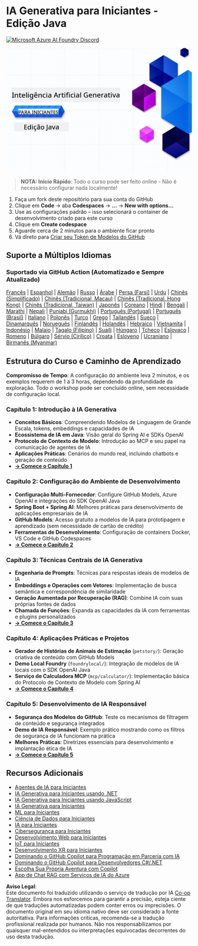 <!--
CO_OP_TRANSLATOR_METADATA:
{
  "original_hash": "0f080f1f2a635610b5f6eff5a58a9590",
  "translation_date": "2025-07-25T07:44:10+00:00",
  "source_file": "README.md",
  "language_code": "br"
}
-->
# IA Generativa para Iniciantes - Edição Java
[![Microsoft Azure AI Foundry Discord](https://dcbadge.limes.pink/api/server/ByRwuEEgH4)](https://discord.com/invite/ByRwuEEgH4)

![IA Generativa para Iniciantes - Edição Java](../../translated_images/beg-genai-series.61edc4a6b2cc54284fa2d70eda26dc0ca2669e26e49655b842ea799cd6e16d2a.br.png)

> **NOTA: Início Rápido**: Todo o curso pode ser feito online - Não é necessário configurar nada localmente!
1. Faça um fork deste repositório para sua conta do GitHub
2. Clique em **Code** → aba **Codespaces** → **...** → **New with options...**
3. Use as configurações padrão – isso selecionará o container de desenvolvimento criado para este curso
4. Clique em **Create codespace**
5. Aguarde cerca de 2 minutos para o ambiente ficar pronto
6. Vá direto para [Criar seu Token de Modelos do GitHub](./02-SetupDevEnvironment/README.md#step-2-create-a-github-personal-access-token)

## Suporte a Múltiplos Idiomas

### Suportado via GitHub Action (Automatizado e Sempre Atualizado)

[Francês](../fr/README.md) | [Espanhol](../es/README.md) | [Alemão](../de/README.md) | [Russo](../ru/README.md) | [Árabe](../ar/README.md) | [Persa (Farsi)](../fa/README.md) | [Urdu](../ur/README.md) | [Chinês (Simplificado)](../zh/README.md) | [Chinês (Tradicional, Macau)](../mo/README.md) | [Chinês (Tradicional, Hong Kong)](../hk/README.md) | [Chinês (Tradicional, Taiwan)](../tw/README.md) | [Japonês](../ja/README.md) | [Coreano](../ko/README.md) | [Hindi](../hi/README.md) | [Bengali](../bn/README.md) | [Marathi](../mr/README.md) | [Nepali](../ne/README.md) | [Punjabi (Gurmukhi)](../pa/README.md) | [Português (Portugal)](../pt/README.md) | [Português (Brasil)](./README.md) | [Italiano](../it/README.md) | [Polonês](../pl/README.md) | [Turco](../tr/README.md) | [Grego](../el/README.md) | [Tailandês](../th/README.md) | [Sueco](../sv/README.md) | [Dinamarquês](../da/README.md) | [Norueguês](../no/README.md) | [Finlandês](../fi/README.md) | [Holandês](../nl/README.md) | [Hebraico](../he/README.md) | [Vietnamita](../vi/README.md) | [Indonésio](../id/README.md) | [Malaio](../ms/README.md) | [Tagalo (Filipino)](../tl/README.md) | [Suaíli](../sw/README.md) | [Húngaro](../hu/README.md) | [Tcheco](../cs/README.md) | [Eslovaco](../sk/README.md) | [Romeno](../ro/README.md) | [Búlgaro](../bg/README.md) | [Sérvio (Cirílico)](../sr/README.md) | [Croata](../hr/README.md) | [Esloveno](../sl/README.md) | [Ucraniano](../uk/README.md) | [Birmanês (Myanmar)](../my/README.md)

## Estrutura do Curso e Caminho de Aprendizado

**Compromisso de Tempo**: A configuração do ambiente leva 2 minutos, e os exemplos requerem de 1 a 3 horas, dependendo da profundidade da exploração. Todo o workshop pode ser concluído online, sem necessidade de configuração local.

### **Capítulo 1: Introdução à IA Generativa**
- **Conceitos Básicos**: Compreendendo Modelos de Linguagem de Grande Escala, tokens, embeddings e capacidades de IA
- **Ecossistema de IA em Java**: Visão geral do Spring AI e SDKs OpenAI
- **Protocolo de Contexto de Modelo**: Introdução ao MCP e seu papel na comunicação de agentes de IA
- **Aplicações Práticas**: Cenários do mundo real, incluindo chatbots e geração de conteúdo
- **[→ Comece o Capítulo 1](./01-IntroToGenAI/README.md)**

### **Capítulo 2: Configuração do Ambiente de Desenvolvimento**
- **Configuração Multi-Fornecedor**: Configure GitHub Models, Azure OpenAI e integrações do SDK OpenAI Java
- **Spring Boot + Spring AI**: Melhores práticas para desenvolvimento de aplicações empresariais de IA
- **GitHub Models**: Acesso gratuito a modelos de IA para prototipagem e aprendizado (sem necessidade de cartão de crédito)
- **Ferramentas de Desenvolvimento**: Configuração de containers Docker, VS Code e GitHub Codespaces
- **[→ Comece o Capítulo 2](./02-SetupDevEnvironment/README.md)**

### **Capítulo 3: Técnicas Centrais de IA Generativa**
- **Engenharia de Prompts**: Técnicas para respostas ideais de modelos de IA
- **Embeddings e Operações com Vetores**: Implementação de busca semântica e correspondência de similaridade
- **Geração Aumentada por Recuperação (RAG)**: Combine IA com suas próprias fontes de dados
- **Chamada de Funções**: Expanda as capacidades da IA com ferramentas e plugins personalizados
- **[→ Comece o Capítulo 3](./03-CoreGenerativeAITechniques/README.md)**

### **Capítulo 4: Aplicações Práticas e Projetos**
- **Gerador de Histórias de Animais de Estimação** (`petstory/`): Geração criativa de conteúdo com GitHub Models
- **Demo Local Foundry** (`foundrylocal/`): Integração de modelos de IA locais com o SDK OpenAI Java
- **Serviço de Calculadora MCP** (`mcp/calculator/`): Implementação básica do Protocolo de Contexto de Modelo com Spring AI
- **[→ Comece o Capítulo 4](./04-PracticalSamples/README.md)**

### **Capítulo 5: Desenvolvimento de IA Responsável**
- **Segurança dos Modelos do GitHub**: Teste os mecanismos de filtragem de conteúdo e segurança integrados
- **Demo de IA Responsável**: Exemplo prático mostrando como os filtros de segurança de IA funcionam na prática
- **Melhores Práticas**: Diretrizes essenciais para desenvolvimento e implantação ética de IA
- **[→ Comece o Capítulo 5](./05-ResponsibleGenAI/README.md)**

## Recursos Adicionais 

- [Agentes de IA para Iniciantes](https://github.com/microsoft/ai-agents-for-beginners)
- [IA Generativa para Iniciantes usando .NET](https://github.com/microsoft/Generative-AI-for-beginners-dotnet)
- [IA Generativa para Iniciantes usando JavaScript](https://github.com/microsoft/generative-ai-with-javascript)
- [IA Generativa para Iniciantes](https://github.com/microsoft/generative-ai-for-beginners)
- [ML para Iniciantes](https://aka.ms/ml-beginners)
- [Ciência de Dados para Iniciantes](https://aka.ms/datascience-beginners)
- [IA para Iniciantes](https://aka.ms/ai-beginners)
- [Cibersegurança para Iniciantes](https://github.com/microsoft/Security-101)
- [Desenvolvimento Web para Iniciantes](https://aka.ms/webdev-beginners)
- [IoT para Iniciantes](https://aka.ms/iot-beginners)
- [Desenvolvimento XR para Iniciantes](https://github.com/microsoft/xr-development-for-beginners)
- [Dominando o GitHub Copilot para Programação em Parceria com IA](https://aka.ms/GitHubCopilotAI)
- [Dominando o GitHub Copilot para Desenvolvedores C#/.NET](https://github.com/microsoft/mastering-github-copilot-for-dotnet-csharp-developers)
- [Escolha Sua Própria Aventura com Copilot](https://github.com/microsoft/CopilotAdventures)
- [App de Chat RAG com Serviços de IA do Azure](https://github.com/Azure-Samples/azure-search-openai-demo-java)

**Aviso Legal**:  
Este documento foi traduzido utilizando o serviço de tradução por IA [Co-op Translator](https://github.com/Azure/co-op-translator). Embora nos esforcemos para garantir a precisão, esteja ciente de que traduções automatizadas podem conter erros ou imprecisões. O documento original em seu idioma nativo deve ser considerado a fonte autoritativa. Para informações críticas, recomenda-se a tradução profissional realizada por humanos. Não nos responsabilizamos por quaisquer mal-entendidos ou interpretações equivocadas decorrentes do uso desta tradução.